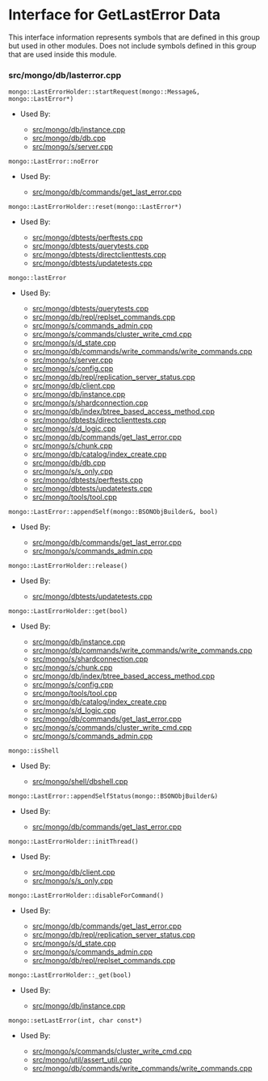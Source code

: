 
# Interface for GetLastError Data
This interface information represents symbols that are defined in this group but used in other modules.  Does not include symbols defined in this group that are used inside this module.

### src/mongo/db/lasterror.cpp

<div></div>

    mongo::LastErrorHolder::startRequest(mongo::Message&, mongo::LastError*)

- Used By:

    - [src/mongo/db/instance.cpp](../../../../storage/storage\_layer\_structure)
    - [src/mongo/db/db.cpp](../../../../process\_management/mongos\_and\_mongod\_mains)
    - [src/mongo/s/server.cpp](../../../../process\_management/mongos\_and\_mongod\_mains)

<div></div>

    mongo::LastError::noError

- Used By:

    - [src/mongo/db/commands/get\_last\_error.cpp](../../../../query\_and\_operation\_handling/database\_commands)

<div></div>

    mongo::LastErrorHolder::reset(mongo::LastError*)

- Used By:

    - [src/mongo/dbtests/perftests.cpp](../../../../tests/unit\_tests)
    - [src/mongo/dbtests/querytests.cpp](../../../../tests/unit\_tests)
    - [src/mongo/dbtests/directclienttests.cpp](../../../../tests/unit\_tests)
    - [src/mongo/dbtests/updatetests.cpp](../../../../tests/unit\_tests)

<div></div>

    mongo::lastError

- Used By:

    - [src/mongo/dbtests/querytests.cpp](../../../../tests/unit\_tests)
    - [src/mongo/db/repl/replset\_commands.cpp](../../../../replication/replication\_commands)
    - [src/mongo/s/commands\_admin.cpp](../../../../sharding/mongos\_commands)
    - [src/mongo/s/commands/cluster\_write\_cmd.cpp](../../../../network/write\_commands)
    - [src/mongo/s/d\_state.cpp](../../../../sharding/mongod\_sharding\_metadata)
    - [src/mongo/db/commands/write\_commands/write\_commands.cpp](../../../../network/write\_commands)
    - [src/mongo/s/server.cpp](../../../../process\_management/mongos\_and\_mongod\_mains)
    - [src/mongo/s/config.cpp](../../../../sharding/cluster\_metadata\_management)
    - [src/mongo/db/repl/replication\_server\_status.cpp](../../../../replication/replica\_set\_state)
    - [src/mongo/db/client.cpp](../../../../query\_and\_operation\_handling/client\_and\_operation\_tracking)
    - [src/mongo/db/instance.cpp](../../../../storage/storage\_layer\_structure)
    - [src/mongo/s/shardconnection.cpp](../../../../sharding/shard\_abstraction)
    - [src/mongo/db/index/btree\_based\_access\_method.cpp](../../../../query\_and\_operation\_handling/indexing)
    - [src/mongo/dbtests/directclienttests.cpp](../../../../tests/unit\_tests)
    - [src/mongo/s/d\_logic.cpp](../../../../sharding/writeback\_listener)
    - [src/mongo/db/commands/get\_last\_error.cpp](../../../../query\_and\_operation\_handling/database\_commands)
    - [src/mongo/s/chunk.cpp](../../../../sharding/chunk\_management)
    - [src/mongo/db/catalog/index\_create.cpp](../../../../storage/storage\_layer\_structure)
    - [src/mongo/db/db.cpp](../../../../process\_management/mongos\_and\_mongod\_mains)
    - [src/mongo/s/s\_only.cpp](../../../../query\_and\_operation\_handling/client\_and\_operation\_tracking)
    - [src/mongo/dbtests/perftests.cpp](../../../../tests/unit\_tests)
    - [src/mongo/dbtests/updatetests.cpp](../../../../tests/unit\_tests)
    - [src/mongo/tools/tool.cpp](../../../../tools/tools)

<div></div>

    mongo::LastError::appendSelf(mongo::BSONObjBuilder&, bool)

- Used By:

    - [src/mongo/db/commands/get\_last\_error.cpp](../../../../query\_and\_operation\_handling/database\_commands)
    - [src/mongo/s/commands\_admin.cpp](../../../../sharding/mongos\_commands)

<div></div>

    mongo::LastErrorHolder::release()

- Used By:

    - [src/mongo/dbtests/updatetests.cpp](../../../../tests/unit\_tests)

<div></div>

    mongo::LastErrorHolder::get(bool)

- Used By:

    - [src/mongo/db/instance.cpp](../../../../storage/storage\_layer\_structure)
    - [src/mongo/db/commands/write\_commands/write\_commands.cpp](../../../../network/write\_commands)
    - [src/mongo/s/shardconnection.cpp](../../../../sharding/shard\_abstraction)
    - [src/mongo/s/chunk.cpp](../../../../sharding/chunk\_management)
    - [src/mongo/db/index/btree\_based\_access\_method.cpp](../../../../query\_and\_operation\_handling/indexing)
    - [src/mongo/s/config.cpp](../../../../sharding/cluster\_metadata\_management)
    - [src/mongo/tools/tool.cpp](../../../../tools/tools)
    - [src/mongo/db/catalog/index\_create.cpp](../../../../storage/storage\_layer\_structure)
    - [src/mongo/s/d\_logic.cpp](../../../../sharding/writeback\_listener)
    - [src/mongo/db/commands/get\_last\_error.cpp](../../../../query\_and\_operation\_handling/database\_commands)
    - [src/mongo/s/commands/cluster\_write\_cmd.cpp](../../../../network/write\_commands)
    - [src/mongo/s/commands\_admin.cpp](../../../../sharding/mongos\_commands)

<div></div>

    mongo::isShell

- Used By:

    - [src/mongo/shell/dbshell.cpp](../../../../mongo\_shell/mongo\_shell)

<div></div>

    mongo::LastError::appendSelfStatus(mongo::BSONObjBuilder&)

- Used By:

    - [src/mongo/db/commands/get\_last\_error.cpp](../../../../query\_and\_operation\_handling/database\_commands)

<div></div>

    mongo::LastErrorHolder::initThread()

- Used By:

    - [src/mongo/db/client.cpp](../../../../query\_and\_operation\_handling/client\_and\_operation\_tracking)
    - [src/mongo/s/s\_only.cpp](../../../../query\_and\_operation\_handling/client\_and\_operation\_tracking)

<div></div>

    mongo::LastErrorHolder::disableForCommand()

- Used By:

    - [src/mongo/db/commands/get\_last\_error.cpp](../../../../query\_and\_operation\_handling/database\_commands)
    - [src/mongo/db/repl/replication\_server\_status.cpp](../../../../replication/replica\_set\_state)
    - [src/mongo/s/d\_state.cpp](../../../../sharding/mongod\_sharding\_metadata)
    - [src/mongo/s/commands\_admin.cpp](../../../../sharding/mongos\_commands)
    - [src/mongo/db/repl/replset\_commands.cpp](../../../../replication/replication\_commands)

<div></div>

    mongo::LastErrorHolder::_get(bool)

- Used By:

    - [src/mongo/db/instance.cpp](../../../../storage/storage\_layer\_structure)

<div></div>

    mongo::setLastError(int, char const*)

- Used By:

    - [src/mongo/s/commands/cluster\_write\_cmd.cpp](../../../../network/write\_commands)
    - [src/mongo/util/assert\_util.cpp](../../../../utilities/utilities)
    - [src/mongo/db/commands/write\_commands/write\_commands.cpp](../../../../network/write\_commands)
